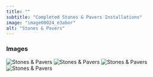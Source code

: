 ```yaml
---
title: ""
subtitle: "Completed Stones & Pavers Installations"
image: "image00024_e3abor"
alt: "Stones & Pavers"
---
```


### Images

![Stones & Pavers](image00027_wamqfw) 
![Stones & Pavers](image00023_ie7s1z) 
![Stones & Pavers](image00026_crpwvi) 
![Stones & Pavers](image00020_tbae91) 
 
